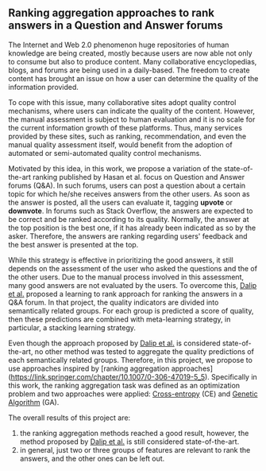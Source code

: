## Ranking aggregation approaches to rank answers in a Question and Answer forums

The Internet and Web  2.0 phenomenon huge repositories of human knowledge are being created, mostly because users are now able not only to consume but also to produce content. Many collaborative encyclopedias, blogs, and forums are being used in a daily-based. The freedom to create content has brought an issue on how a user can determine the quality of the information provided.   

To cope with this issue, many collaborative sites adopt quality control mechanisms, where users can indicate the quality of the content. However, the manual assessment is subject to human evaluation and it is no scale for the current information growth of these platforms. Thus, many services provided by these sites, such as ranking, recommendation, and even the manual quality assessment itself, would benefit from the adoption of automated or semi-automated
quality control mechanisms.    

Motivated by this idea, in this work, we propose a variation of the state-of-the-art ranking published by Hasan et al. focus on Question and Answer forums (Q&A). In such forums, users can post a question about a certain topic for which he/she receives answers from the other users. As soon as the answer is posted, all the users can evaluate it, tagging **upvote** or **downvote**. In forums such as Stack Overflow, the answers are expected to be correct and be ranked according to its quality. Normally, the answer at the top position is the best one, if it has already been indicated as so by the asker. Therefore, the answers are ranking regarding users' feedback and the best answer is presented at the top. 

While this strategy is effective in prioritizing the good answers, it still depends on the assessment of the user who asked the questions and the of the other users. Due to the manual process involved in this assessment, many good answers are not evaluated by the users. To overcome this, [Dalip et al.](https://dl.acm.org/doi/10.1002/asi.23650) proposed a learning to rank approach for ranking the answers in a Q&A forum. In that project,  the quality indicators are divided into semantically related groups. For each group is predicted a score of quality, then these predictions are combined with meta-learning strategy, in particular, a stacking learning strategy. 

Even though the approach proposed by [Dalip et al.](https://dl.acm.org/doi/10.1002/asi.23650) is considered state-of-the-art, no other method was tested to aggregate the quality predictions of each semantically related groups. Therefore, in this project, we propose to use approaches inspired by [ranking aggregation approaches] (https://link.springer.com/chapter/10.1007/0-306-47019-5_5). Specifically in this work, the ranking aggregation task was defined as an optimization problem and two approaches were applied: [Cross-entropy](https://link.springer.com/article/10.1023/A:1010091220143) (CE) and  [Genetic Algorithm](https://dl.acm.org/doi/book/10.5555/534133) (GA).

The overall results of this project are:
1. the ranking aggregation methods reached a good result, however, the method proposed by [Dalip et al.](https://dl.acm.org/doi/10.1002/asi.23650) is still considered state-of-the-art.
2. in general, just two or three groups of features are relevant to rank the answers, and the other ones can be left out. 

